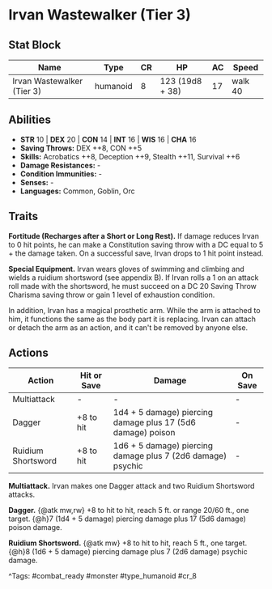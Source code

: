 # Irvan Wastewalker (Tier 3)

## Stat Block

| Name | Type | CR | HP | AC | Speed |
|------|------|----|----|----|-------|
| Irvan Wastewalker (Tier 3) | humanoid | 8 | 123 (19d8 + 38) | 17 | walk 40 |

## Abilities

- **STR** 10 | **DEX** 20 | **CON** 14 | **INT** 16 | **WIS** 16 | **CHA** 16
- **Saving Throws:** DEX ++8, CON ++5  
- **Skills:** Acrobatics ++8, Deception ++9, Stealth ++11, Survival ++6  
- **Damage Resistances:** -  
- **Condition Immunities:** -  
- **Senses:** -  
- **Languages:** Common, Goblin, Orc

## Traits

**Fortitude (Recharges after a Short or Long Rest).** If damage reduces Irvan to 0 hit points, he can make a Constitution saving throw with a DC equal to 5 + the damage taken. On a successful save, Irvan drops to 1 hit point instead.

**Special Equipment.** Irvan wears gloves of swimming and climbing and wields a ruidium shortsword (see appendix B). If Irvan rolls a 1 on an attack roll made with the shortsword, he must succeed on a DC 20 Saving Throw Charisma saving throw or gain 1 level of exhaustion condition.

In addition, Irvan has a magical prosthetic arm. While the arm is attached to him, it functions the same as the body part it is replacing. Irvan can attach or detach the arm as an action, and it can't be removed by anyone else.


## Actions

| Action | Hit or Save | Damage | On Save |
|--------|--------------|--------|----------|
| Multiattack | - | - | - |
| Dagger | +8 to hit | 1d4 + 5 damage) piercing damage plus 17 (5d6 damage) poison | - |
| Ruidium Shortsword | +8 to hit | 1d6 + 5 damage) piercing damage plus 7 (2d6 damage) psychic | - |

**Multiattack.** Irvan makes one Dagger attack and two Ruidium Shortsword attacks.

**Dagger.** {@atk mw,rw} +8 to hit to hit, reach 5 ft. or range 20/60 ft., one target. {@h}7 (1d4 + 5 damage) piercing damage plus 17 (5d6 damage) poison damage.

**Ruidium Shortsword.** {@atk mw} +8 to hit to hit, reach 5 ft., one target. {@h}8 (1d6 + 5 damage) piercing damage plus 7 (2d6 damage) psychic damage.


^Tags: #combat_ready #monster #type_humanoid #cr_8
